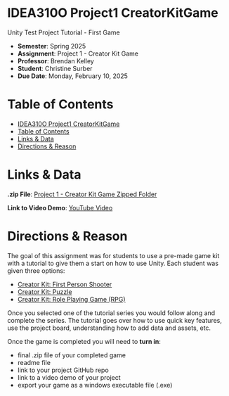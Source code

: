 # IDEA310O Project1 CreatorKitGame

Unity Test Project Tutorial - First Game

- **Semester**: Spring 2025
- **Assignment**: Project 1 - Creator Kit Game
- **Professor**: Brendan Kelley
- **Student**: Christine Surber
- **Due Date**: Monday, February 10, 2025

# Table of Contents

- [IDEA310O Project1 CreatorKitGame](#idea310o-project1-creatorkitgame)
- [Table of Contents](#table-of-contents)
- [Links \& Data](#links--data)
- [Directions \& Reason](#directions--reason)



# Links & Data
**.zip File**: [Project 1 - Creator Kit Game Zipped Folder](https://1drv.ms/u/s!Aq-gjVeEMA4uoqFMgw-CzDLppienYQ?e=36zS5R)

**Link to Video Demo**: [YouTube Video](https://youtu.be/Oyt4pv1Z4rI?si=MNjy3krJlHtC8WNO)


# Directions & Reason

The goal of this assignment was for students to use a pre-made game kit with a tutorial to give them a start on how to use Unity.  Each student was given three options:

- [Creator Kit: First Person Shooter](https://learn.unity.com/project/creator-kit-fps)
- [Creator Kit: Puzzle](https://learn.unity.com/project/creator-kit-puzzle)
- [Creator Kit: Role Playing Game (RPG)](https://learn.unity.com/project/creator-kit-rpg)

Once you selected one of the tutorial series you would follow along and complete the series.  The tutorial goes over how to use quick key features, use the project board, understanding how to add data and assets, etc.  

Once the game is completed you will need to **turn in**:

- final .zip file of your completed game 
- readme file 
- link to your project GitHub repo
- link to a video demo of your project 
- export your game as a windows executable file (.exe)


